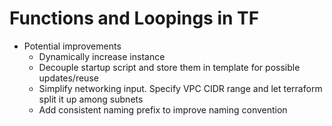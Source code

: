 # Functions and Loopings in TF

- Potential improvements
    - Dynamically increase instance
    - Decouple startup script and store them in template for possible updates/reuse
    - Simplify networking input. Specify VPC CIDR range and let terraform split it up among subnets
    - Add consistent naming prefix to improve naming convention

